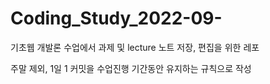 # Coding_Study_2022-09-

기초웹 개발론 수업에서 과제 및 lecture 노트 저장, 편집을 위한 레포

주말 제외, 1일 1 커밋을 수업진행 기간동안 유지하는 규칙으로 작성
